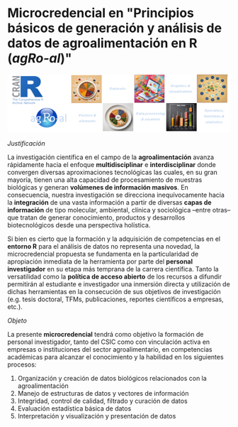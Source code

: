 # Microcredencial en "Principios básicos de generación y análisis de datos de agroalimentación en R (*agRo-al*)"
![](agroal_banner.png "agRoalMC banner")

*Justificación*

La investigación científica en el campo de la **agroalimentación** avanza rápidamente hacia el enfoque **multidisciplinar** e **interdisciplinar** donde convergen diversas aproximaciones tecnológicas las cuales, en su gran mayoría, tienen una alta capacidad de procesamiento de muestras biológicas y generan **volúmenes de información masivos**. En consecuencia, nuestra investigación se direcciona inequívocamente hacia la **integración** de una vasta información a partir de diversas **capas de información** de tipo molecular, ambiental, clínica y sociológica –entre otras– que tratan de generar conocimiento, productos y desarrollos biotecnológicos desde una perspectiva holística.

Si bien es cierto que la formación y la adquisición de competencias en el **entorno R** para el análisis de datos no representa una novedad, la microcredencial propuesta se fundamenta en la particularidad de apropiación inmediata de la herramienta por parte del **personal investigador** en su etapa más temprana de la carrera científica. Tanto la versatilidad como la **política de acceso abierto** de los recursos a difundir permitirán al estudiante e investigador una inmersión directa y utilización de dichas herramientas en la consecución de sus objetivos de investigación (e.g. tesis doctoral, TFMs, publicaciones, reportes científicos a empresas, etc.). 

*Objeto*

La presente **microcredencial** tendrá como objetivo la formación de personal investigador, tanto del CSIC como con vinculación activa en empresas o instituciones del sector agroalimentario, en competencias académicas para  alcanzar el conocimiento y la habilidad en los siguientes procesos:

<!-- unordered lists -->
1. Organización y creación de datos biológicos relacionados con la agroalimentación
2. Manejo de estructuras de datos y vectores de información
3. Integridad, control de calidad, filtrado y curación de datos
4. Evaluación estadística básica de datos
5. Interpretación y visualización y presentación de datos

